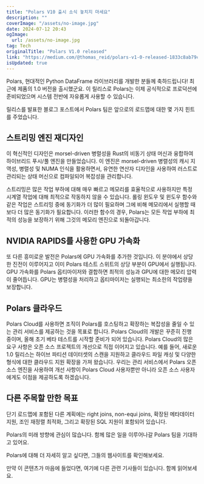 ```yaml
---
title: "Polars V10 출시 소식 놓치지 마세요"
description: ""
coverImage: "/assets/no-image.jpg"
date: 2024-07-12 20:43
ogImage:
  url: /assets/no-image.jpg
tag: Tech
originalTitle: "Polars V1.0 released"
link: "https://medium.com/@thomas_reid/polars-v1-0-released-1833c8ab79c9"
isUpdated: true
---
```


Polars, 현대적인 Python DataFrame 라이브러리를 개발한 분들께 축하드립니다! 최근에 제품의 1.0 버전을 출시했군요. 이 릴리스로 Polars는 이제 공식적으로 프로덕션에 준비되었으며 시스템 전반에 자유롭게 사용할 수 있습니다.

릴리스를 발표한 블로그 포스트에서 Polars 팀은 앞으로의 로드맵에 대한 몇 가지 힌트를 주었습니다.

## 스트리밍 엔진 재디자인

이 혁신적인 디자인은 morsel-driven 병렬성을 Rust의 비동기 상태 머신과 융합하여 하이브리드 푸시/풀 엔진을 만들었습니다. 이 엔진은 morsel-driven 병렬성의 캐시 지역성, 병렬성 및 NUMA 인식을 활용하면서, 유연한 연산자 디자인을 사용하여 러스트로 관리되는 상태 머신으로 컴파일되어 복잡성을 관리합니다.

<!-- seedividend - 사각형 -->

<ins class="adsbygoogle"
     style="display:block"
     data-ad-client="ca-pub-4877378276818686"
     data-ad-slot="1898504329"
     data-ad-format="auto"
     data-full-width-responsive="true"></ins>

<script>
     (adsbygoogle = window.adsbygoogle || []).push({});
</script>

스트리밍은 많은 작업 부하에 대해 매우 빠르고 메모리를 효율적으로 사용하지만 특정 시계열 작업에 대해 최적으로 작동하지 않을 수 있습니다. 롤링 윈도우 및 윈도우 함수와 같은 작업은 스트리밍 중에 동기화가 더 많이 필요하며 그에 비해 메모리에서 실행할 때보다 더 많은 동기화가 필요합니다. 이러한 함수의 경우, Polars는 모든 작업 부하에 최적의 성능을 보장하기 위해 그것의 메모리 엔진으로 되돌아갑니다.

## NVIDIA RAPIDS를 사용한 GPU 가속화

또 다른 흥미로운 발전은 Polars에 GPU 가속화를 추가한 것입니다. 이 분야에서 상당한 진전이 이루어지고 이미 Polars 테스트 스위트의 상당 부분이 GPU에서 실행됩니다. GPU 가속화를 Polars 옵티마이저와 결합하면 최적의 성능과 GPU에 대한 메모리 압력이 줄어듭니다. GPU는 병렬성을 처리하고 옵티마이저는 실행되는 최소한의 작업량을 보장합니다.

## Polars 클라우드

<!-- seedividend - 사각형 -->

<ins class="adsbygoogle"
     style="display:block"
     data-ad-client="ca-pub-4877378276818686"
     data-ad-slot="1898504329"
     data-ad-format="auto"
     data-full-width-responsive="true"></ins>

<script>
     (adsbygoogle = window.adsbygoogle || []).push({});
</script>

Polars Cloud를 사용하면 조직이 Polars를 호스팅하고 확장하는 복잡성을 줄일 수 있는 관리 서비스를 제공하는 것을 목표로 합니다. Polars Cloud의 개발은 꾸준히 진행 중이며, 올해 초기 베타 테스트를 시작할 준비가 되어 있습니다. Polars Cloud의 많은 요구 사항은 오픈 소스 프로젝트의 개선으로 직접 이어지고 있습니다. 예를 들어, 새로운 1.0 릴리스는 하이브 파티션 데이터셋의 스캔을 지원하고 클라우드 파일 캐싱 및 다양한 형식에 대한 클라우드 지원 확장을 가져 왔습니다. 우리는 관리 서비스에서 Polars 오픈 소스 엔진을 사용하여 개선 사항이 Polars Cloud 사용자뿐만 아니라 오픈 소스 사용자에게도 이점을 제공하도록 하겠습니다.

## 다른 주목할 만한 목표

단기 로드맵에 포함된 다른 계획에는 right joins, non-equi joins, 확장된 메타데이터 지원, 조인 재정렬 최적화, 그리고 확장된 SQL 지원이 포함되어 있습니다.

Polars의 미래 방향에 관심이 많습니다. 함께 많은 일을 이루어나갈 Polars 팀을 기대하고 있어요.

<!-- seedividend - 사각형 -->

<ins class="adsbygoogle"
     style="display:block"
     data-ad-client="ca-pub-4877378276818686"
     data-ad-slot="1898504329"
     data-ad-format="auto"
     data-full-width-responsive="true"></ins>

<script>
     (adsbygoogle = window.adsbygoogle || []).push({});
</script>

Polars에 대해 더 자세히 알고 싶다면, 그들의 웹사이트를 확인해보세요.

만약 이 콘텐츠가 마음에 들었다면, 여기에 다른 관련 기사들이 있습니다. 함께 읽어보세요.
